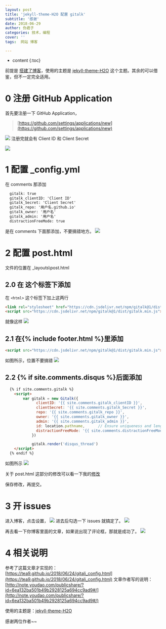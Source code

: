 ```yaml
---
layout: post
title: 'jekyll-theme-H2O 配置 gitalk'
subtitle: '感谢'
date: 2018-06-29
author: 伪君子
categories: 技术，编程
cover: ''
tags:  网站 博客

---
```


* content
{:toc}


前提是 [搭建了博客](ttps://weijunzii.github.io/2018/04/02/Use-github-Set-Up-The-Blog.html)，使用的主题是 [jekyll-theme-H2O](https://github.com/kaeyleo/jekyll-theme-H2O/) 这个主题。其余的可以借鉴，但不一定完全适用。

#  0  	注册 GitHub Application

首先要注册一下 GitHub Application，
>[https://github.com/settings/applications/new](https://github.com/settings/applications/new)

![](https://upload-images.jianshu.io/upload_images/2989110-4a0a03966f357a46.png?imageMogr2/auto-orient/strip%7CimageView2/2/w/1240)
注册完就会有 Client ID 和 Client Secret

![](https://upload-images.jianshu.io/upload_images/2989110-c856407bdf2877b9.png?imageMogr2/auto-orient/strip%7CimageView2/2/w/1240)

#  1  配置 _config.yml

在 comments 那添加
```html
  gitalk: true
  gitalk_clientID: 'Client ID'
  gitalk_Secret: 'Client Secret'
  gitalk_repo: '用户名.github.io'
  gitalk_owner: '用户名'
  gitalk_admin: '用户名'
  distractionFreeMode: true
```
是在 comments 下面那添加，不要搞错地方。
![](https://upload-images.jianshu.io/upload_images/2989110-c27643270bc9d4a0.png?imageMogr2/auto-orient/strip%7CimageView2/2/w/1240)

#  2  配置 post.html
文件的位置在 _layouts\post.html
##  2.0  在 <html> 这个标签下添加
在 ```<html>``` 这个标签下加上这两行
```html
<link rel="stylesheet" href="https://cdn.jsdelivr.net/npm/gitalk@1/dist/gitalk.css">
<script src="https://cdn.jsdelivr.net/npm/gitalk@1/dist/gitalk.min.js"></script>
```
就像这样
![](https://upload-images.jianshu.io/upload_images/2989110-84c51b2a8c713798.png?imageMogr2/auto-orient/strip%7CimageView2/2/w/1240)

##   2.1  在{% include footer.html %}里添加
```html
<script src="https://cdn.jsdelivr.net/npm/gitalk@1/dist/gitalk.min.js"></script>
```
如图所示，位置不要搞错
![](https://upload-images.jianshu.io/upload_images/2989110-c10dd3d79b1efee4.png?imageMogr2/auto-orient/strip%7CimageView2/2/w/1240)
##  2.2  {% if site.comments.disqus %}后面添加
```html
  {% if site.comments.gitalk %}
	<script>
		var gitalk = new Gitalk({
			  clientID: '{{ site.comments.gitalk_clientID }}',
			  clientSecret: '{{ site.comments.gitalk_Secret }}',
			  repo: '{{ site.comments.gitalk_repo }}',
			  owner: '{{ site.comments.gitalk_owner }}',
			  admin: '{{ site.comments.gitalk_admin }}',
			  id: location.pathname,      // Ensure uniqueness and length less than 50{{ page.title }}
			  distractionFreeMode: '{{ site.comments.distractionFreeMode }}'  // Facebook-like distraction free mode
			})

			gitalk.render('disqus_thread')
	</script>
  {% endif %}
```
如图所示
![](https://upload-images.jianshu.io/upload_images/2989110-1aebbf1abb854ebb.png?imageMogr2/auto-orient/strip%7CimageView2/2/w/1240)

关于 post.html 这部分的修改可以看一下我的[修改](https://github.com/weijunzii/weijunzii.github.io/commit/0ba47d4b3b437d73f7079bb9efba181f172520d7)

保存修改，再提交。

#  3  开 issues
进入博客，点击设置，
![](https://upload-images.jianshu.io/upload_images/2989110-e4091c3257e87b3e.png?imageMogr2/auto-orient/strip%7CimageView2/2/w/1240)
进去后勾选一下 issues 就搞定了。
![](https://upload-images.jianshu.io/upload_images/2989110-dedec6f428555672.png?imageMogr2/auto-orient/strip%7CimageView2/2/w/1240)

再去看一下你博客里面的文章，如果说出现了评论框，那就是成功了。
![](https://upload-images.jianshu.io/upload_images/2989110-84fa2b8630072736.png?imageMogr2/auto-orient/strip%7CimageView2/2/w/1240)
#  4 相关说明

参考了这篇文章才实现的：[https://tea9.github.io/2018/06/24/gitali_config.html](https://tea9.github.io/2018/06/24/gitali_config.html)
文章作者写的说明：[http://note.youdao.com/publicshare/?id=6ea132ba501b49b2928125a694cc9ad9#/](http://note.youdao.com/publicshare/?id=6ea132ba501b49b2928125a694cc9ad9#/)

使用的主题是：[jekyll-theme-H2O](https://github.com/kaeyleo/jekyll-theme-H2O/) 

感谢两位作者~~